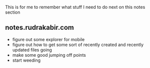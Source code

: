 This is for me to remember what stuff I need to do next on this notes section

## notes.rudrakabir.com
- figure out some explorer for mobile
- figure out how to get some sort of recently created and recently updated files going 
- make some good jumping off points
- start weeding